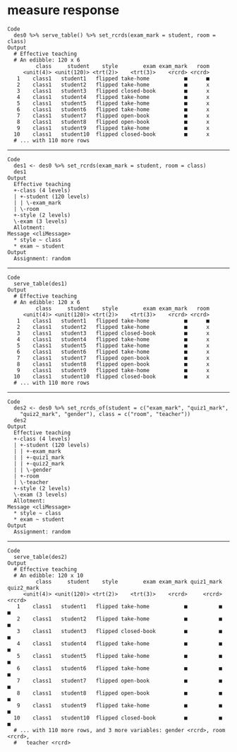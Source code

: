 # measure response

    Code
      des0 %>% serve_table() %>% set_rcrds(exam_mark = student, room = class)
    Output
      # Effective teaching 
      # An edibble: 120 x 6
             class     student    style        exam exam_mark   room
         <unit(4)> <unit(120)> <trt(2)>    <trt(3)>    <rcrd> <rcrd>
       1    class1   student1   flipped take-home           ■      ■
       2    class1   student2   flipped take-home           ■      x
       3    class1   student3   flipped closed-book         ■      x
       4    class1   student4   flipped take-home           ■      x
       5    class1   student5   flipped take-home           ■      x
       6    class1   student6   flipped take-home           ■      x
       7    class1   student7   flipped open-book           ■      x
       8    class1   student8   flipped open-book           ■      x
       9    class1   student9   flipped take-home           ■      x
      10    class1   student10  flipped closed-book         ■      x
      # ... with 110 more rows

---

    Code
      des1 <- des0 %>% set_rcrds(exam_mark = student, room = class)
      des1
    Output
      Effective teaching
      +-class (4 levels)
      | +-student (120 levels)
      | | \-exam_mark
      | \-room
      +-style (2 levels)
      \-exam (3 levels)
      Allotment:
    Message <cliMessage>
      * style ~ class
      * exam ~ student
    Output
      Assignment: random 

---

    Code
      serve_table(des1)
    Output
      # Effective teaching 
      # An edibble: 120 x 6
             class     student    style        exam exam_mark   room
         <unit(4)> <unit(120)> <trt(2)>    <trt(3)>    <rcrd> <rcrd>
       1    class1   student1   flipped take-home           ■      ■
       2    class1   student2   flipped take-home           ■      x
       3    class1   student3   flipped closed-book         ■      x
       4    class1   student4   flipped take-home           ■      x
       5    class1   student5   flipped take-home           ■      x
       6    class1   student6   flipped take-home           ■      x
       7    class1   student7   flipped open-book           ■      x
       8    class1   student8   flipped open-book           ■      x
       9    class1   student9   flipped take-home           ■      x
      10    class1   student10  flipped closed-book         ■      x
      # ... with 110 more rows

---

    Code
      des2 <- des0 %>% set_rcrds_of(student = c("exam_mark", "quiz1_mark",
        "quiz2_mark", "gender"), class = c("room", "teacher"))
      des2
    Output
      Effective teaching
      +-class (4 levels)
      | +-student (120 levels)
      | | +-exam_mark
      | | +-quiz1_mark
      | | +-quiz2_mark
      | | \-gender
      | +-room
      | \-teacher
      +-style (2 levels)
      \-exam (3 levels)
      Allotment:
    Message <cliMessage>
      * style ~ class
      * exam ~ student
    Output
      Assignment: random 

---

    Code
      serve_table(des2)
    Output
      # Effective teaching 
      # An edibble: 120 x 10
             class     student    style        exam exam_mark quiz1_mark quiz2_mark
         <unit(4)> <unit(120)> <trt(2)>    <trt(3)>    <rcrd>     <rcrd>     <rcrd>
       1    class1   student1   flipped take-home           ■          ■          ■
       2    class1   student2   flipped take-home           ■          ■          ■
       3    class1   student3   flipped closed-book         ■          ■          ■
       4    class1   student4   flipped take-home           ■          ■          ■
       5    class1   student5   flipped take-home           ■          ■          ■
       6    class1   student6   flipped take-home           ■          ■          ■
       7    class1   student7   flipped open-book           ■          ■          ■
       8    class1   student8   flipped open-book           ■          ■          ■
       9    class1   student9   flipped take-home           ■          ■          ■
      10    class1   student10  flipped closed-book         ■          ■          ■
      # ... with 110 more rows, and 3 more variables: gender <rcrd>, room <rcrd>,
      #   teacher <rcrd>

